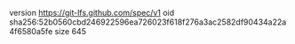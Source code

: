 version https://git-lfs.github.com/spec/v1
oid sha256:52b0560cbd246922596ea726023f618f276a3ac2582df90434a22a4f6580a5fe
size 645
